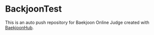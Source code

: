 # BackjoonTest
This is an auto push repository for Baekjoon Online Judge created with [BaekjoonHub](https://github.com/BaekjoonHub/BaekjoonHub).
